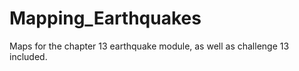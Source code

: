 # Mapping_Earthquakes

Maps for the chapter 13 earthquake module, as well as challenge 13 included.
